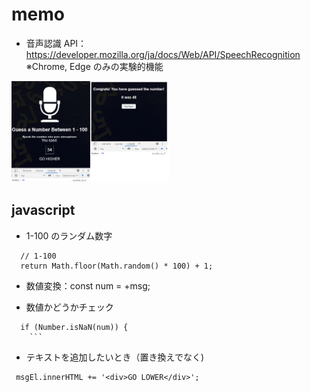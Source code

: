 # memo

- 音声認識 API：https://developer.mozilla.org/ja/docs/Web/API/SpeechRecognition
  ※Chrome, Edge のみの実験的機能 <br>
  
<img src="https://github.com/endw0901/javascript/blob/main/speak-number-guesser/img/img.png" width="50%">



## javascript

- 1-100 のランダム数字

```
  // 1-100
  return Math.floor(Math.random() * 100) + 1;
```

- 数値変換：const num = +msg;

- 数値かどうかチェック

````
  if (Number.isNaN(num)) {
    ```
````

- テキストを追加したいとき（置き換えでなく)

```
 msgEl.innerHTML += '<div>GO LOWER</div>';
```
